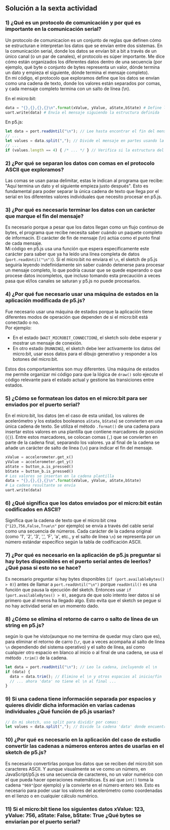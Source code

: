## Solución a la sexta actividad
### 1) ¿Qué es un protocolo de comunicación y por qué es importante en la comunicación serial?
Un protocolo de comunicacíon es un conjunto de reglas que definen cómo se estructuran e interpretan los datos que se envían entre dos sistemas. En la comunicación serial, donde los datos se envían bit a bit a través de un único canal (o un par de canales), el protocolo es súper importante. Me dice cómo están organizados los diferentes datos dentro de una secuencia (por ejemplo, qué byte o conjunto de bytes representa un valor, dónde termina un dato y empieza el siguiente, dónde termina el mensaje completo).   
En mi código, el protocolo que exploramos define que los datos se envían como una cadena de texto, donde los valores están separados por comas, y cada mensaje completo termina con un salto de línea (\n).

En el micro:bit:
```Python
data = "{},{},{},{}\n".format(xValue, yValue, aState,bState) # Define la estructura del mensaje
uart.write(data) # Envía el mensaje siguiendo la estructura definida
```  
En p5.js:
``` js
let data = port.readUntil("\n"); // Lee hasta encontrar el fin del mensaje
// ...
let values = data.split(","); // Divide el mensaje en partes usando la coma como separador
// ...
if (values.length == 4) { /* ... */ } // Verifica si la estructura del mensaje es correcta (4 partes)
```
### 2) ¿Por qué se separan los datos con comas en el protocolo ASCII que exploramos?
Las comas se usan paraa delimitar, estas le indican al programa que recibe: "Aquí termina un dato y el siguiente empieza justo después". Esto es fundamental para poder separar la única cadena de texto que llega por el serial en los diferentes valores individuales que necesito procesar en p5.js.

### 3) ¿Por qué es necesario terminar los datos con un carácter que marque el fin del mensaje?
Es necesario porque a pesar que los datos llegan como un flujo continuo de bytes, el programa que recibe necesita saber cuándo un paquete completo de informacín. El carácter de fin de mensaje (\n) actúa como el punto final de cada mensaje.  
Mi código en p5.js usa una función que espera específicamente este carácter para saber que ya ha leído una línea completa de datos (```port.readUntil("\n")```). Si el micro:bit no enviara el ```\n```, el sketch de p5.js seguiría leyendo indefinidamente sin saber cuándo detenerse para procesar un mensaje completo, lo que podría causar que se quede esperando o que procese datos incompletos, que incluso tomando esta precaución a veces pasa que el/los canales se saturan y p5.js no puede procesarlos.

### 4) ¿Por qué fue necesario usar una máquina de estados en la aplicación modificada de p5.js?
Fue necesario usar una máquina de estados porque la aplicación tiene diferentes modos de operación que dependen de si el micro:bit está conectado o no.   
Por ejemplo:
- En el estado (```WAIT_MICROBIT_CONNECTION```), el sketch solo debe esperar y mostrar un mensaje de conexión.
- En otro estado (```RUNNING```), el sketch debe leer activamente los datos del micro:bit, usar esos datos para el dibujo generativo y responder a los botones del micro:bit.

Estos dos comportamientos son muy diferentes. Una máquina de estados me permite organizar mi código para que la lógica de ```draw()``` solo ejecute el código relevante para el estado actual y gestione las transiciones entre estados.

### 5) ¿Cómo se formatean los datos en el micro:bit para ser enviados por el puerto serial?
En el micro:bit, los datos (en el caso de esta unidad, los valores de acelerómetro y los estados booleanos ```aState```, ```bState```) se convierten en una única cadena de texto. Se utiliza el método ```.format()``` de una cadena para insertar estos valores en una plantilla que contiene marcadores de posición (```{}```). Entre estos marcadores, se colocan comas (```,```) que se convierten en parte de la cadena final, separando los valores. ya al final de la cadena se añade un carácter de salto de línea (```\n```) para indicar el fin del mensaje.
```python
xValue = accelerometer.get_x()
yValue = accelerometer.get_y()
aState = button_a.is_pressed()
bState = button_b.is_pressed()
# Los valores se insertan en la cadena plantilla
data = "{},{},{},{}\n".format(xValue, yValue, aState,bState)
# La cadena resultante se envía
uart.write(data)
```

### 6) ¿Qué significa que los datos enviados por el micro:bit están codificados en ASCII?
Significa que la cadena de texto que el micro:bit crea (```"123,756,False,True\n"``` por ejemplo) se envía a través del cable serial como una secuencia de números. Cada carácter de la cadena original (como '1', '2', '3', ',', 'F', 'a', etc., y el salto de línea ```\n```) se representa por un número estándar específico según la tabla de codificación ASCII.

### 7) ¿Por qué es necesario en la aplicación de p5.js preguntar si hay bytes disponibles en el puerto serial antes de leerlos? ¿Qué pasa si esto no se hace?
Es necesario preguntar si hay bytes disponibles (```if (port.availableBytes() > 0)```) antes de llamar a ```port.readUntil("\n")``` porque ```readUntil()``` es una función que pausa la ejecución del sketch. Entonces usar ```if (port.availableBytes() > 0)```, asegura de que solo intento leer datos si sé primero que al menos ha llegado algo. Esto evita que el sketch se pegue si no hay actividad serial en un momento dado.

### 8) ¿Cómo se elimina el retorno de carro o salto de línea de un string en p5.js?  
según lo que he visto(aunque no me termina de quedar muy claro que es), para eliminar el retorno de carro (```\r```, que a veces acompaña al salto de línea ```\n``` dependiendo del sistema operativo) y el salto de línea, así como cualquier otro espacio en blanco al inicio o al final de una cadena, se usa el método ```.trim()``` de la cadena.

```js
let data = port.readUntil("\n"); // Leo la cadena, incluyendo el \n
if (data) {
  data = data.trim(); // Elimino el \n y otros espacios al inicio/fin
  // ... ahora 'data' no tiene el \n al final ...
}
```

### 9) Si una cadena tiene información separada por espacios y quieres dividir dicha información en varias cadenas individuales ¿Qué función de p5.js usarías?
```js
// En mi sketch, uso split para dividir por comas:
let values = data.split(","); // Divide la cadena 'data' donde encuentra ',' y guarda las partes en el array 'values'
```

### 10) ¿Por qué es necesario en la aplicación del caso de estudio convertir las cadenas a números enteros antes de usarlas en el sketch de p5.js?
Es necesario convertirlas porque los datos que se reciben del micro:bit son caracteres ASCII. Y aunque visualmente se ve como un número, en JavaScript/p5.js es una secuencia de caracteres, no un valor numérico con el que pueda hacer operaciones matemáticas. Es así que ```int()``` toma la cadena ```"969"```(por ejemplo) y la convierte en el número entero ```969```. Esto es necesario para poder usar los valores del acelerómetro como coordenadas en el lienzo o en cualquier cálculo numérico.

### 11) Si el micro:bit tiene los siguientes datos xValue: 123, yValue: 756, aState: False, bState: True ¿Qué bytes se enviarían por el puerto serial?
